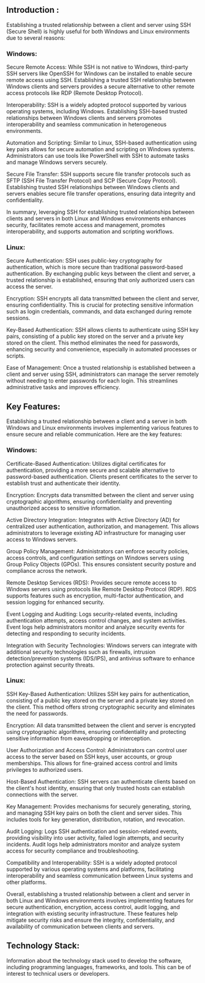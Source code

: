 ## Introduction :

Establishing a trusted relationship between a client and server using SSH (Secure Shell) is highly useful for both Windows and Linux environments due to several reasons:


### Windows:
Secure Remote Access: While SSH is not native to Windows, third-party SSH servers like OpenSSH for Windows can be installed to enable secure remote access using SSH. Establishing a trusted SSH relationship between Windows clients and servers provides a secure alternative to other remote access protocols like RDP (Remote Desktop Protocol).

Interoperability: SSH is a widely adopted protocol supported by various operating systems, including Windows. Establishing SSH-based trusted relationships between Windows clients and servers promotes interoperability and seamless communication in heterogeneous environments.

Automation and Scripting: Similar to Linux, SSH-based authentication using key pairs allows for secure automation and scripting on Windows systems. Administrators can use tools like PowerShell with SSH to automate tasks and manage Windows servers securely.

Secure File Transfer: SSH supports secure file transfer protocols such as SFTP (SSH File Transfer Protocol) and SCP (Secure Copy Protocol). Establishing trusted SSH relationships between Windows clients and servers enables secure file transfer operations, ensuring data integrity and confidentiality.

In summary, leveraging SSH for establishing trusted relationships between clients and servers in both Linux and Windows environments enhances security, facilitates remote access and management, promotes interoperability, and supports automation and scripting workflows.



### Linux:


Secure Authentication: SSH uses public-key cryptography for authentication, which is more secure than traditional password-based authentication. By exchanging public keys between the client and server, a trusted relationship is established, ensuring that only authorized users can access the server.

Encryption: SSH encrypts all data transmitted between the client and server, ensuring confidentiality. This is crucial for protecting sensitive information such as login credentials, commands, and data exchanged during remote sessions.

Key-Based Authentication: SSH allows clients to authenticate using SSH key pairs, consisting of a public key stored on the server and a private key stored on the client. This method eliminates the need for passwords, enhancing security and convenience, especially in automated processes or scripts.

Ease of Management: Once a trusted relationship is established between a client and server using SSH, administrators can manage the server remotely without needing to enter passwords for each login. This streamlines administrative tasks and improves efficiency.



## Key Features: 

Establishing a trusted relationship between a client and a server in both Windows and Linux environments involves implementing various features to ensure secure and reliable communication. Here are the key features:

### Windows:
Certificate-Based Authentication: Utilizes digital certificates for authentication, providing a more secure and scalable alternative to password-based authentication. Clients present certificates to the server to establish trust and authenticate their identity.

Encryption: Encrypts data transmitted between the client and server using cryptographic algorithms, ensuring confidentiality and preventing unauthorized access to sensitive information.

Active Directory Integration: Integrates with Active Directory (AD) for centralized user authentication, authorization, and management. This allows administrators to leverage existing AD infrastructure for managing user access to Windows servers.

Group Policy Management: Administrators can enforce security policies, access controls, and configuration settings on Windows servers using Group Policy Objects (GPOs). This ensures consistent security posture and compliance across the network.

Remote Desktop Services (RDS): Provides secure remote access to Windows servers using protocols like Remote Desktop Protocol (RDP). RDS supports features such as encryption, multi-factor authentication, and session logging for enhanced security.

Event Logging and Auditing: Logs security-related events, including authentication attempts, access control changes, and system activities. Event logs help administrators monitor and analyze security events for detecting and responding to security incidents.

Integration with Security Technologies: Windows servers can integrate with additional security technologies such as firewalls, intrusion detection/prevention systems (IDS/IPS), and antivirus software to enhance protection against security threats.

### Linux:

SSH Key-Based Authentication: Utilizes SSH key pairs for authentication, consisting of a public key stored on the server and a private key stored on the client. This method offers strong cryptographic security and eliminates the need for passwords.

Encryption: All data transmitted between the client and server is encrypted using cryptographic algorithms, ensuring confidentiality and protecting sensitive information from eavesdropping or interception.

User Authorization and Access Control: Administrators can control user access to the server based on SSH keys, user accounts, or group memberships. This allows for fine-grained access control and limits privileges to authorized users.

Host-Based Authentication: SSH servers can authenticate clients based on the client's host identity, ensuring that only trusted hosts can establish connections with the server.

Key Management: Provides mechanisms for securely generating, storing, and managing SSH key pairs on both the client and server sides. This includes tools for key generation, distribution, rotation, and revocation.

Audit Logging: Logs SSH authentication and session-related events, providing visibility into user activity, failed login attempts, and security incidents. Audit logs help administrators monitor and analyze system access for security compliance and troubleshooting.

Compatibility and Interoperability: SSH is a widely adopted protocol supported by various operating systems and platforms, facilitating interoperability and seamless communication between Linux systems and other platforms.


Overall, establishing a trusted relationship between a client and server in both Linux and Windows environments involves implementing features for secure authentication, encryption, access control, audit logging, and integration with existing security infrastructure. These features help mitigate security risks and ensure the integrity, confidentiality, and availability of communication between clients and servers.

## Technology Stack:
Information about the technology stack used to develop the software, including programming languages, frameworks, and tools. This can be of interest to technical users or developers.



